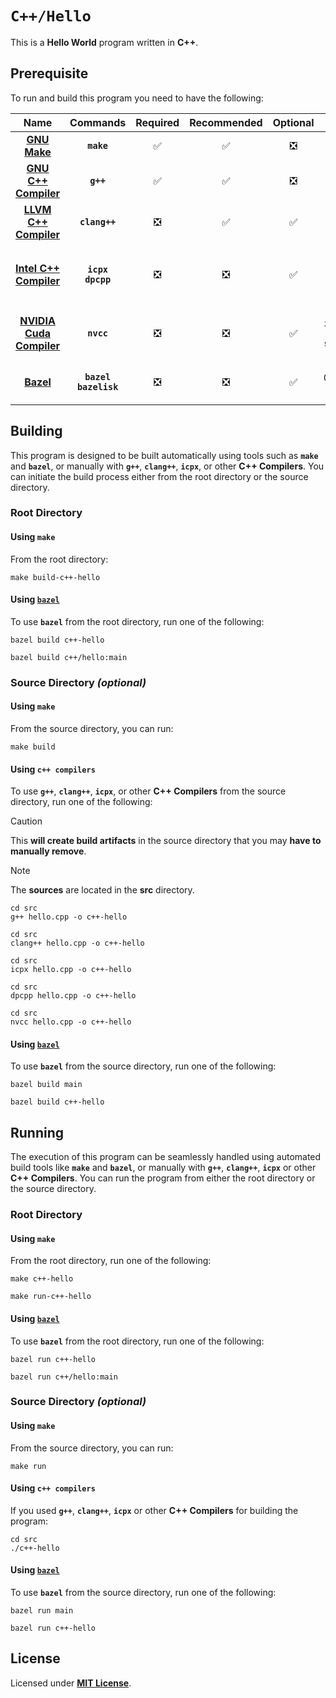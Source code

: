 # `C++/Hello`

This is a **Hello World** program written in **C++**.

## Prerequisite

To run and build this program you need to have the following:

<div align="center">

| Name | Commands | Required | Recommended | Optional | Notes |
|:----:|:--------:|:--------:|:-----------:|:--------:|:-----:|
| [**GNU Make**](https://www.gnu.org/software/make/) | **`make`** | &#9989; | &#9989; | &#10062; | **`sudo apt install make`** |
| [**GNU C++ Compiler**](https://gcc.gnu.org) | **`g++`** | &#9989; | &#9989; | &#10062; | **`sudo apt install g++`** |
| [**LLVM C++ Compiler**](https://releases.llvm.org/download.html) | **`clang++`** | &#10062; | &#9989; | &#9989; | **`sudo apt install clang`** |
| [**Intel C++ Compiler**](https://www.intel.com/content/www/us/en/developer/tools/oneapi/dpc-compiler.html) | **`icpx`**<br>**`dpcpp`** | &#10062; | &#10062; | &#9989; | **`sudo apt install intel-basekit`**<br>**`sudo apt install intel-hpckit`** |
| [**NVIDIA Cuda Compiler**](https://developer.nvidia.com/cuda-downloads) | **`nvcc`** | &#10062; | &#10062; | &#9989; | **`sudo apt install nvidia-cuda-toolkit`**<br>**`sudo apt instal cuda`** |
| [**Bazel**](https://bazel.build/) | **`bazel`**<br>**`bazelisk`** | &#10062; | &#10062; | &#9989; | **`npm install -g @bazel/bazelisk`**<br>**`sudo apt install bazel`** |

</div>

## Building

This program is designed to be built automatically using tools such as **`make`** and **`bazel`**, or manually with **`g++`**, **`clang++`**, **`icpx`**, or other **C++ Compilers**. You can initiate the build process either from the root directory or the source directory.

### Root Directory

#### Using `make`

From the root directory:

```
make build-c++-hello
```

#### Using [`bazel`](https://bazel.build/install)

To use **`bazel`** from the root directory, run one of the following:

```
bazel build c++-hello
```
```
bazel build c++/hello:main
```

### Source Directory _(optional)_

#### Using `make`

From the source directory, you can run:

```
make build
```

#### Using `c++ compilers`

To use **`g++`**, **`clang++`**, **`icpx`**, or other **C++ Compilers** from the source directory, run one of the following:

> [!CAUTION]
> This **will create build artifacts** in the source directory that you may **have to manually remove**.

> [!NOTE]
> The **sources** are located in the **src** directory.

```
cd src
g++ hello.cpp -o c++-hello
```
```
cd src
clang++ hello.cpp -o c++-hello
```
```
cd src
icpx hello.cpp -o c++-hello
```
```
cd src
dpcpp hello.cpp -o c++-hello
```
```
cd src
nvcc hello.cpp -o c++-hello
```


#### Using [`bazel`](https://bazel.build/install)

To use **`bazel`** from the source directory, run one of the following:

```
bazel build main
```
```
bazel build c++-hello
```

## Running

The execution of this program can be seamlessly handled using automated build tools like **`make`** and **`bazel`**, or manually with **`g++`**, **`clang++`**, **`icpx`** or other **C++ Compilers**. You can run the program from either the root directory or the source directory.

### Root Directory

#### Using `make`

From the root directory, run one of the following:

```
make c++-hello
```
```
make run-c++-hello
```

#### Using [`bazel`](https://bazel.build/install)

To use **`bazel`** from the root directory, run one of the following:

```
bazel run c++-hello
```
```
bazel run c++/hello:main
```

### Source Directory _(optional)_

#### Using `make`

From the source directory, you can run:

```
make run
```

#### Using `c++ compilers`

If you used **`g++`**, **`clang++`**, **`icpx`** or other **C++ Compilers** for building the program:

```
cd src
./c++-hello
```

#### Using [`bazel`](https://bazel.build/install)

To use **`bazel`** from the source directory, run one of the following:

```
bazel run main
```
```
bazel run c++-hello
```

## License

Licensed under [**MIT License**](LICENSE).
